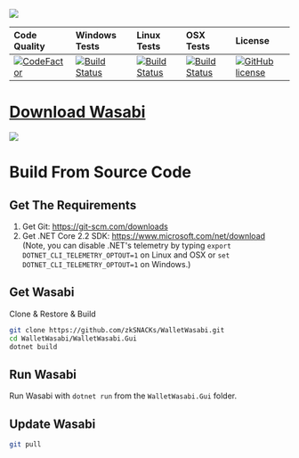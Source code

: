 ![](https://i.imgur.com/4GO7nnY.png)

| Code Quality           | Windows Tests           | Linux Tests             | OSX Tests               | License                   |
| :----------------------| :-----------------------| :-----------------------| :-----------------------| :-------------------------|
| [![CodeFactor][9]][10] | [![Build Status][1]][2] | [![Build Status][3]][4] | [![Build Status][5]][6] | [![GitHub license][7]][8] |

[1]: https://dev.azure.com/zkSNACKs/Wasabi/_apis/build/status/Wasabi.Windows?branchName=master
[2]: https://dev.azure.com/zkSNACKs/Wasabi/_build?definitionId=3
[3]: https://dev.azure.com/zkSNACKs/Wasabi/_apis/build/status/Wasabi.Linux?branchName=master
[4]: https://dev.azure.com/zkSNACKs/Wasabi/_build?definitionId=1
[5]: https://dev.azure.com/zkSNACKs/Wasabi/_apis/build/status/Wasabi.Osx?branchName=master
[6]: https://dev.azure.com/zkSNACKs/Wasabi/_build?definitionId=2
[7]: https://img.shields.io/github/license/zkSNACKs/WalletWasabi.svg
[8]: https://github.com/zkSNACKs/WalletWasabi/blob/master/LICENSE.md
[9]: https://www.codefactor.io/repository/github/zksnacks/walletwasabi/badge
[10]: https://www.codefactor.io/repository/github/zksnacks/walletwasabi


# [Download Wasabi](https://github.com/zkSNACKs/WalletWasabi/releases)

![](https://i.imgur.com/kpjT9ZV.png)

# Build From Source Code

## Get The Requirements

1. Get Git: https://git-scm.com/downloads
2. Get .NET Core 2.2 SDK: https://www.microsoft.com/net/download (Note, you can disable .NET's telemetry by typing `export DOTNET_CLI_TELEMETRY_OPTOUT=1` on Linux and OSX or `set DOTNET_CLI_TELEMETRY_OPTOUT=1` on Windows.)

## Get Wasabi

Clone & Restore & Build

```sh
git clone https://github.com/zkSNACKs/WalletWasabi.git
cd WalletWasabi/WalletWasabi.Gui
dotnet build
```

## Run Wasabi

Run Wasabi with `dotnet run` from the `WalletWasabi.Gui` folder.

## Update Wasabi

```sh
git pull
```
